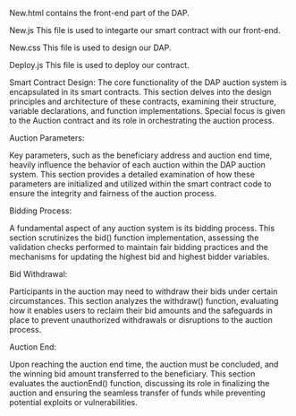 New.html 
contains the front-end part of the DAP.

New.js 
This file is used to integarte our smart contract with our front-end.

New.css
This file is used to design our DAP.

Deploy.js 
This file is used to deploy our contract.

Smart Contract Design:
The core functionality of the DAP auction system is encapsulated in its  smart contracts. This section delves into the design principles and architecture of these contracts, examining their structure, variable declarations, and function implementations. Special focus is given to the Auction contract and its role in orchestrating the auction process.

Auction Parameters:

Key parameters, such as the beneficiary address and auction end time, heavily influence the behavior of each auction within the DAP auction system. This section provides a detailed examination of how these parameters are initialized and utilized within the smart contract code to ensure the integrity and fairness of the auction process.

Bidding Process:

A fundamental aspect of any auction system is its bidding process. This section scrutinizes the bid() function implementation, assessing the validation checks performed to maintain fair bidding practices and the mechanisms for updating the highest bid and highest bidder variables.

Bid Withdrawal:

Participants in the auction may need to withdraw their bids under certain circumstances. This section analyzes the withdraw() function, evaluating how it enables users to reclaim their bid amounts and the safeguards in place to prevent unauthorized withdrawals or disruptions to the auction process.

Auction End:

Upon reaching the auction end time, the auction must be concluded, and the winning bid amount transferred to the beneficiary. This section evaluates the auctionEnd() function, discussing its role in finalizing the auction and ensuring the seamless transfer of funds while preventing potential exploits or vulnerabilities.

